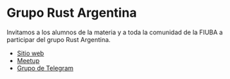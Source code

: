 # Grupo Rust Argentina

Invitamos a los alumnos de la materia y a toda la comunidad de la FIUBA a participar del grupo Rust Argentina.

* [Sitio web](https://rust-lang-ar.github.io/)
* [Meetup](https://www.meetup.com/es/Rust-Argentina/)
* [Grupo de Telegram](https://t.me/rust_lang_ar)
